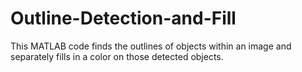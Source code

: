 # Outline-Detection-and-Fill
This MATLAB code finds the outlines of objects within an image and separately fills in a color on those detected objects.
